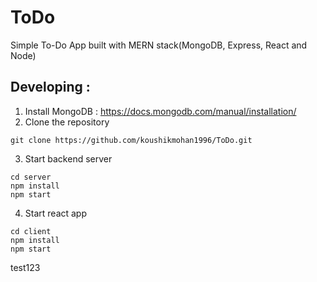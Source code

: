 
# ToDo

Simple To-Do App built with MERN stack(MongoDB, Express, React and Node)

## Developing :
1. Install MongoDB : https://docs.mongodb.com/manual/installation/
2. Clone the repository
```
git clone https://github.com/koushikmohan1996/ToDo.git
```
3. Start backend server 
```
cd server
npm install
npm start
```
4. Start react app
```
cd client
npm install
npm start
```
test123


